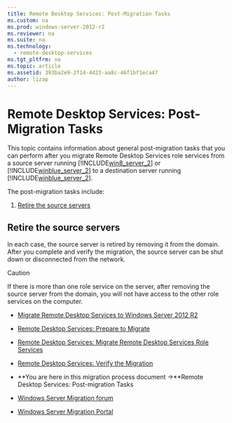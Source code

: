 ```yaml
---
title: Remote Desktop Services: Post-Migration Tasks
ms.custom: na
ms.prod: windows-server-2012-r2
ms.reviewer: na
ms.suite: na
ms.technology: 
  - remote-desktop-services
ms.tgt_pltfrm: na
ms.topic: article
ms.assetid: 393ba2e9-2f14-4d23-aa8c-46f1bf1eca47
author: lizap
---
```

# Remote Desktop Services: Post-Migration Tasks
This topic contains information about general post\-migration tasks that you can perform after you migrate Remote Desktop Services role services from a source server running [!INCLUDE[win8_server_2](../Token/win8_server_2_md.md)] or [!INCLUDE[winblue_server_2](../Token/winblue_server_2_md.md)] to a destination server running [!INCLUDE[winblue_server_2](../Token/winblue_server_2_md.md)].  
  
The post\-migration tasks include:  
  
1.  [Retire the source servers](../Topic/Remote-Desktop-Services--Post-Migration-Tasks.md#BKMK_Retire)  
  
## <a name="BKMK_Retire"></a>Retire the source servers  
In each case, the source server is retired by removing it from the domain. After you complete and verify the migration, the source server can be shut down or disconnected from the network.  
  
> [!CAUTION]  
> If there is more than one role service on the server, after removing the source server from the domain, you will not have access to the other role services on the computer.  
  
-   [Migrate Remote Desktop Services to Windows Server 2012 R2](../Topic/Migrate-Remote-Desktop-Services-to-Windows-Server-2012-R2.md)  
  
-   [Remote Desktop Services: Prepare to Migrate](../Topic/Remote-Desktop-Services--Prepare-to-Migrate.md)  
  
-   [Remote Desktop Services: Migrate Remote Desktop Services Role Services](../Topic/Remote-Desktop-Services--Migrate-Remote-Desktop-Services-Role-Services.md)  
  
-   [Remote Desktop Services: Verify the Migration](../Topic/Remote-Desktop-Services--Verify-the-Migration.md)  
  
-   **You are here in this migration process document \->**Remote Desktop Services: Post\-migration Tasks  
  
-   [Windows Server Migration forum](http://go.microsoft.com/fwlink/?LinkId=247606)  
  
-   [Windows Server Migration Portal](http://technet.microsoft.com/windowsserver/jj554790.aspx)  
  
